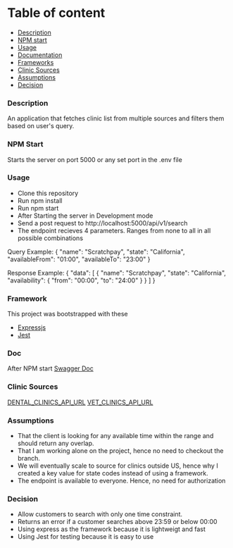 # Table of content

- [Description](#description)
- [NPM start](#npm-start)
- [Usage](#usage)
- [Documentation](#doc)
- [Frameworks](#Frameworks)
- [Clinic Sources](#clinic-sources)
- [Assumptions](#assumptions)
- [Decision](#decisions)

### Description

An application that fetches clinic list from multiple sources and filters them based on user's query.

### NPM Start
Starts the server on port 5000 or any set port in the .env file

### Usage
- Clone this repository
- Run npm install
- Run npm start
- After Starting the server in Development mode
- Send a post request to http://localhost:5000/api/v1/search
- The endpoint recieves 4 parameters. Ranges from none to all in all possible combinations


Query Example:
{
  "name": "Scratchpay",
  "state": "California",
  "availableFrom": "01:00",
  "availableTo": "23:00"
}


Response Example:
{
  "data": [
    {
      "name": "Scratchpay",
      "state": "California",
      "availability": {
        "from": "00:00",
        "to": "24:00"
      }
    }
  ]
}

### Framework
This project was bootstrapped with these

- [Expressjs](https://expressjs.com/)
- [Jest](https://jestjs.io/)

### Doc
After NPM start
[Swagger Doc](http://localhost:5000/docs/)

### Clinic Sources
[DENTAL_CLINICS_API_URL](https://storage.googleapis.com/scratchpay-code-challenge/dental-clinics.json)
[VET_CLINICS_API_URL](https://storage.googleapis.com/scratchpay-code-challenge/vet-clinics.json)

### Assumptions
- That the client is looking for any available time within the range and should return any overlap.
- That I am working alone on the project, hence no need to checkout the branch.
- We will eventually scale to source for clinics outside US, hence why I created a key value for state codes instead of using a framework.
- The endpoint is available to everyone. Hence, no need for authorization


### Decision
- Allow customers to search with only one time constraint.
- Returns an error if a customer searches above 23:59 or below 00:00
- Using express as the framework because it is lightweigt and fast
- Using Jest for testing because it is easy to use
